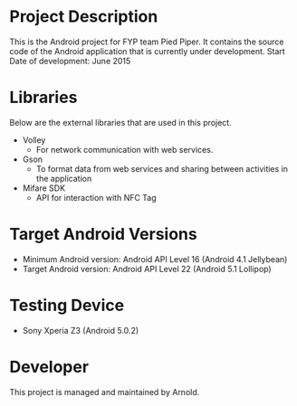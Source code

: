 # Project Description
This is the Android project for FYP team Pied Piper. It contains the source code of the Android application that is currently under development. 
Start Date of development: June 2015

# Libraries
Below are the external libraries that are used in this project. 
* Volley
  * For network communication with web services. 
* Gson
  * To format data from web services and sharing between activities in the application
* Mifare SDK
  * API for interaction with NFC Tag


# Target Android Versions
* Minimum Android version: Android API Level 16 (Android 4.1 Jellybean)
* Target Android version: Android API Level 22 (Android 5.1 Lollipop)

# Testing Device
* Sony Xperia Z3 (Android 5.0.2)

# Developer
This project is managed and maintained by Arnold. 
